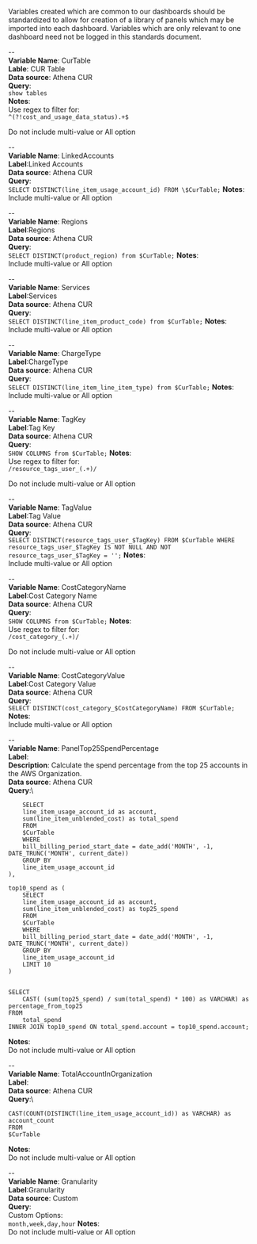 Variables created which are common to our dashboards should be standardized to allow for creation of a library of panels which may be imported into each dashboard.  Variables which are only relevant to one dashboard need not be logged in this standards document.

--\
**Variable Name**: CurTable\
**Lable**: CUR Table\
**Data source**: Athena CUR\
**Query**:\
```show tables```\
**Notes**: \
Use regex to filter for:\
```^(?!cost_and_usage_data_status).+$```

Do not include multi-value or All option

--\
**Variable Name**: LinkedAccounts\
**Label**:Linked Accounts\
**Data source**: Athena CUR \
**Query**:\
```SELECT DISTINCT(line_item_usage_account_id) FROM \$CurTable;```
**Notes**: \
Include multi-value or All option

--\
**Variable Name**: Regions\
**Label**:Regions\
**Data source**: Athena CUR \
**Query**:\
```SELECT DISTINCT(product_region) from $CurTable;```
**Notes**: \
Include multi-value or All option

--\
**Variable Name**: Services\
**Label**:Services\
**Data source**: Athena CUR \
**Query**:\
```SELECT DISTINCT(line_item_product_code) from $CurTable;```
**Notes**: \
Include multi-value or All option

--\
**Variable Name**: ChargeType\
**Label**:ChargeType\
**Data source**: Athena CUR \
**Query**:\
```SELECT DISTINCT(line_item_line_item_type) from $CurTable;```
**Notes**: \
Include multi-value or All option

--\
**Variable Name**: TagKey\
**Label**:Tag Key\
**Data source**: Athena CUR \
**Query**:\
```SHOW COLUMNS from $CurTable;```
**Notes**: \
Use regex to filter for:\
```/resource_tags_user_(.+)/```

Do not include multi-value or All option

--\
**Variable Name**: TagValue\
**Label**:Tag Value\
**Data source**: Athena CUR \
**Query**:\
```SELECT DISTINCT(resource_tags_user_$TagKey) FROM $CurTable WHERE resource_tags_user_$TagKey IS NOT NULL AND NOT resource_tags_user_$TagKey = '';```
**Notes**: \
Include multi-value or All option

--\
**Variable Name**: CostCategoryName\
**Label**:Cost Category Name\
**Data source**: Athena CUR \
**Query**:\
```SHOW COLUMNS from $CurTable;```
**Notes**: \
Use regex to filter for:\
```/cost_category_(.+)/```

Do not include multi-value or All option

--\
**Variable Name**: CostCategoryValue\
**Label**:Cost Category Value\
**Data source**: Athena CUR \
**Query**:\
```SELECT DISTINCT(cost_category_$CostCategoryName) FROM $CurTable;```
**Notes**: \
Include multi-value or All option

--\
**Variable Name**: PanelTop25SpendPercentage\
**Label**:\
**Description**: Calculate the spend percentage from the top 25 accounts in the AWS Organization.\
**Data source**: Athena CUR \
**Query**:\
```with total_spend as (
    SELECT
    line_item_usage_account_id as account,
    sum(line_item_unblended_cost) as total_spend
    FROM
    $CurTable
    WHERE
    bill_billing_period_start_date = date_add('MONTH', -1, DATE_TRUNC('MONTH', current_date))
    GROUP BY
    line_item_usage_account_id
),

top10_spend as (
    SELECT
    line_item_usage_account_id as account,
    sum(line_item_unblended_cost) as top25_spend
    FROM
    $CurTable
    WHERE
    bill_billing_period_start_date = date_add('MONTH', -1, DATE_TRUNC('MONTH', current_date))
    GROUP BY
    line_item_usage_account_id
    LIMIT 10
)


SELECT
    CAST( (sum(top25_spend) / sum(total_spend) * 100) as VARCHAR) as percentage_from_top25
FROM
    total_spend
INNER JOIN top10_spend ON total_spend.account = top10_spend.account;
```
**Notes**: \
Do not include multi-value or All option

--\
**Variable Name**: TotalAccountInOrganization\
**Label**:\
**Data source**: Athena CUR \
**Query**:\
```SELECT 
CAST(COUNT(DISTINCT(line_item_usage_account_id)) as VARCHAR) as account_count
FROM 
$CurTable
```
**Notes**: \
Do not include multi-value or All option

--\
**Variable Name**: Granularity\
**Label**:Granularity\
**Data source**: Custom \
**Query**:\
Custom Options:\
```month,week,day,hour```
**Notes**: \
Do not include multi-value or All option



